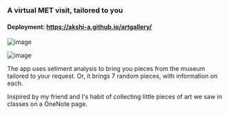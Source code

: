 ### A virtual MET visit, tailored to you
#### Deployment: https://akshi-a.github.io/artgallery/

![image](https://github.com/user-attachments/assets/d9921d71-0847-46bd-a440-899a0b80b81a)

![image](https://github.com/user-attachments/assets/7b1ae256-e921-4738-9f2e-9b65413745ba)


The app uses setiment analysis to bring you pieces from the museum tailored to your request. Or, it brings 7 random pieces, with information on each. 

Inspired by my friend and I's habit of collecting little pieces of art we saw in classes on a OneNote page.
